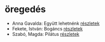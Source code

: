 # öregedés

- Anna Gavalda: Együtt lehetnénk [részletek](_details/%7Bopf.creator%7D.md#id_1306)
- Fekete, István: Bogáncs [részletek](_details/%7Bopf.creator%7D.md#id_266)
- Szabó, Magda: Pilátus [részletek](_details/%7Bopf.creator%7D.md#id_1351)